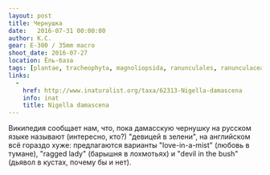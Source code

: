 ```yaml
---
layout: post
title: Чернушка
date:   2016-07-31 00:00:00
author: К.С.
gear: E-300 / 35mm macro
shoot_date: 2016-07-27
location: Ёль-база
tags: [plantae, tracheophyta, magnoliopsida, ranunculales, ranunculaceae, nigella, nigella damascena]
links:
  -
    href: http://www.inaturalist.org/taxa/62313-Nigella-damascena
    info: inat
    title: Nigella damascena
---
```


Википедия сообщает нам, что, пока дамасскую чернушку на русском языке называют (интересно, кто?) "девицей в зелени", на английском всё гораздо хуже: предлагаются варианты "love-in-a-mist" (любовь в тумане), "ragged lady" (барышня в лохмотьях) и "devil in the bush" (дьявол в кустах, почему бы и нет).
